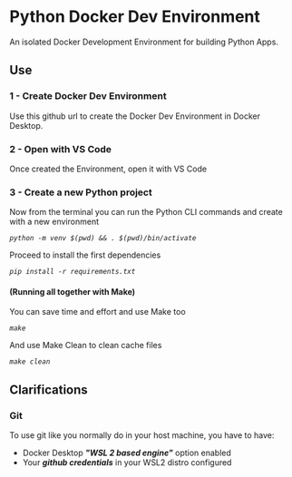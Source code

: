 # Python Docker Dev Environment

An isolated Docker Development Environment for building Python Apps.

## Use

### 1 - Create Docker Dev Environment

Use this github url to create the Docker Dev Environment in Docker Desktop.

### 2 - Open with VS Code

Once created the Environment, open it with VS Code

### 3 - Create a new Python project

Now from the terminal you can run the Python CLI commands and create with a new environment

*`python -m venv $(pwd) && . $(pwd)/bin/activate`*

Proceed to install the first dependencies

*`pip install -r requirements.txt`*

#### (Running all together with Make)

You can save time and effort and use Make too

*`make`*

And use Make Clean to clean cache files

*`make clean`*




## Clarifications

### Git

To use git like you normally do in your host machine, you have to have:
- Docker Desktop ***"WSL 2 based engine"*** option enabled
- Your ***github credentials*** in your WSL2 distro configured